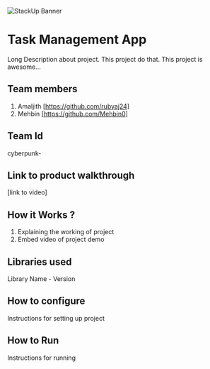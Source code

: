 ![StackUp Banner]([https://tinkerhub.frappe.cloud/files/stackup%20banner.jpeg])
# Task Management App
Long Description about project. This project do that. This project is awesome...
## Team members
1. Amaljith [https://github.com/rubyaj24]
2. Mehbin [https://github.com/Mehbin0]
## Team Id
cyberpunk-
## Link to product walkthrough
[link to video]
## How it Works ?
1. Explaining the working of project
2. Embed video of project demo
## Libraries used
Library Name - Version
## How to configure
Instructions for setting up project
## How to Run
Instructions for running
